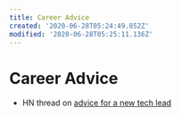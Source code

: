 ```yaml
---
title: Career Advice
created: '2020-06-28T05:24:49.852Z'
modified: '2020-06-28T05:25:11.136Z'
---
```


# Career Advice

- HN thread on [advice for a new tech lead](https://news.ycombinator.com/item?id=22255301)

